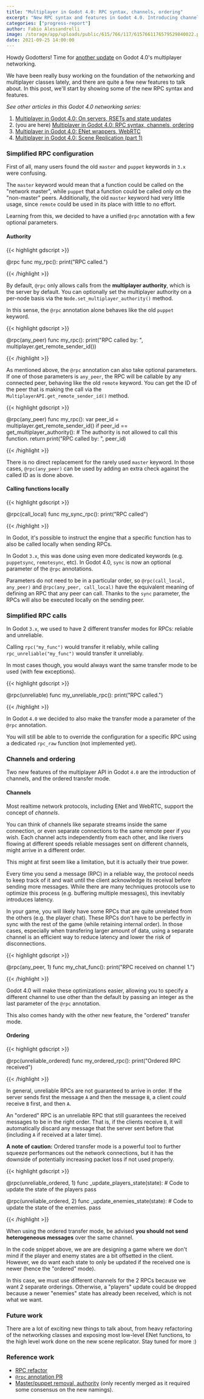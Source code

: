 ```yaml
---
title: "Multiplayer in Godot 4.0: RPC syntax, channels, ordering"
excerpt: "New RPC syntax and features in Godot 4.0. Introducing channels and ordered transfer mode."
categories: ["progress-report"]
author: Fabio Alessandrelli
image: /storage/app/uploads/public/615/766/117/6157661176579529840022.png
date: 2021-09-25 14:00:00
---
```


Howdy Godotters! Time for [another update](https://godotengine.org/article/multiplayer-changes-godot-4-0-report-1) on Godot 4.0's multiplayer networking.

We have been really busy working on the foundation of the networking and multiplayer classes lately, and there are quite a few new features to talk about. In this post, we'll start by showing some of the new RPC syntax and features.

*See other articles in this Godot 4.0 networking series:*

1. [Multiplayer in Godot 4.0: On servers, RSETs and state updates](https://godotengine.org/article/multiplayer-changes-godot-4-0-report-1)
2. (you are here) [Multiplayer in Godot 4.0: RPC syntax, channels, ordering](https://godotengine.org/article/multiplayer-changes-godot-4-0-report-2)
3. [Multiplayer in Godot 4.0: ENet wrappers, WebRTC](https://godotengine.org/article/multiplayer-changes-godot-4-0-report-3)
4. [Multiplayer in Godot 4.0: Scene Replication (part 1)](https://godotengine.org/article/multiplayer-changes-godot-4-0-report-4)

### Simplified RPC configuration

First of all, many users found the old `master` and `puppet` keywords in `3.x` were confusing.

The `master` keyword would mean that a function could be called on the "network master", while `puppet` that a function could be called only on the "non-master" peers. Additionally, the old `master` keyword had very little usage, since `remote` could be used in its place with little to no effort.

Learning from this, we decided to have a unified `@rpc` annotation with a few optional parameters.

#### Authority

{{< highlight gdscript >}}

@rpc
func my_rpc():
	print("RPC called.")

{{< /highlight >}}

By default, `@rpc` only allows calls from the **multiplayer authority**, which is the server by default. You can optionally set the multiplayer authority on a per-node basis via the `Node.set_multiplayer_authority()` method.

In this sense, the `@rpc` annotation alone behaves like the old `puppet` keyword.

{{< highlight gdscript >}}

@rpc(any_peer)
func my_rpc():
	print("RPC called by: ", multiplayer.get_remote_sender_id())

{{< /highlight >}}

As mentioned above, the `@rpc` annotation can also take optional parameters. If one of those parameters is `any_peer`, the RPC will be callable by any connected peer, behaving like the old `remote` keyword. You can get the ID of the peer that is making the call via the `MultiplayerAPI.get_remote_sender_id()` method.

{{< highlight gdscript >}}

@rpc(any_peer)
func my_rpc():
	var peer_id = multiplayer.get_remote_sender_id()
	if peer_id == get_multiplayer_authority():
		# The authority is not allowed to call this function.
		return
	print("RPC called by: ", peer_id)

{{< /highlight >}}

There is no direct replacement for the rarely used `master` keyword. In those cases, `@rpc(any_peer)` can be used by adding an extra check against the called ID as is done above.

#### Calling functions locally

{{< highlight gdscript >}}

@rpc(call_local)
func my_sync_rpc():
	print("RPC called")

{{< /highlight >}}

In Godot, it's possible to instruct the engine that a specific function has to also be called locally when sending RPCs.

In Godot `3.x`, this was done using even more dedicated keywords (e.g. `puppetsync`, `remotesync`, etc). In Godot 4.0, `sync` is now an optional parameter of the `@rpc` annotations.

Parameters do not need to be in a particular order, so `@rpc(call_local, any_peer)` and `@rpc(any_peer, call_local)` have the equivalent meaning of defining an RPC that any peer can call. Thanks to the `sync` parameter, the RPCs will also be executed locally on the sending peer.

### Simplified RPC calls

In Godot `3.x`, we used to have 2 different transfer modes for RPCs: reliable and unreliable.

Calling `rpc("my_func")` would transfer it reliably, while calling `rpc_unreliable("my_func")` would transfer it unreliably.

In most cases though, you would always want the same transfer mode to be used (with few exceptions).

{{< highlight gdscript >}}

@rpc(unreliable)
func my_unreliable_rpc():
	print("RPC called.")

{{< /highlight >}}

In Godot `4.0` we decided to also make the transfer mode a parameter of the `@rpc` annotation.

You will still be able to to override the configuration for a specific RPC using a dedicated `rpc_raw` function (not implemented yet).

### Channels and ordering

Two new features of the multiplayer API in Godot `4.0` are the introduction of channels, and the ordered transfer mode.

#### Channels

Most realtime network protocols, including ENet and WebRTC, support the concept of *channels*.

You can think of channels like separate streams inside the same connection, or even separate connections to the same remote peer if you wish. Each channel acts independently from each other, and like rivers flowing at different speeds reliable messages sent on different channels, might arrive in a different order.

This might at first seem like a limitation, but it is actually their true power.

Every time you send a message (RPC) in a reliable way, the protocol needs to keep track of it and wait until the client acknowledge its receival before sending more messages. While there are many techniques protocols use to optimize this process (e.g. buffering multiple messages), this inevitably introduces latency.

In your game, you will likely have some RPCs that are quite unrelated from the others (e.g. the player chat). These RPCs don't have to be perfectly in sync with the rest of the game (while retaining internal order). In those cases, especially when transfering larger amount of data, using a separate channel is an efficient way to reduce latency and lower the risk of disconnections.

{{< highlight gdscript >}}

@rpc(any_peer, 1)
func my_chat_func():
	print("RPC received on channel 1.")

{{< /highlight >}}

Godot 4.0 will make these optimizations easier, allowing you to specify a different channel to use other than the default by passing an integer as the last parameter of the `@rpc` annotation.

This also comes handy with the other new feature, the "ordered" transfer mode.

#### Ordering

{{< highlight gdscript >}}

@rpc(unreliable_ordered)
func my_ordered_rpc():
	print("Ordered RPC received")

{{< /highlight >}}

In general, unreliable RPCs are not guaranteed to arrive in order. If the server sends first the message `A` and then the message `B`, a client *could* receive `B` first, and then `A`.

An "ordered" RPC is an unreliable RPC that still guarantees the received messages to be in the right order. That is, if the clients receive `B`, it will automatically discard any message that the server sent before that (including `A` if received at a later time).

**A note of caution:** Ordered transfer mode is a powerful tool to further squeeze performances out the network connections, but it has the downside of potentially increasing packet loss if not used properly.

{{< highlight gdscript >}}

@rpc(unreliable_ordered, 1)
func _update_players_state(state):
	# Code to update the state of the players
	pass

@rpc(unreliable_ordered, 2)
func _update_enemies_state(state):
	# Code to update the state of the enemies.
	pass

{{< /highlight >}}

When using the ordered transfer mode, be advised **you should not send heterogeneous messages** over the same channel.

In the code snippet above, we are are designing a game where we don't mind if the player and enemy states are a bit offsetted in the client. However, we do want each state to only be updated if the received one is newer (hence the "ordered" mode).

In this case, we must use different channels for the 2 RPCs because we want 2 separate orderings. Otherwise, a "players" update could be dropped because a newer "enemies" state has already been received, which is not what we want.

### Future work

There are a lot of exciting new things to talk about, from heavy refactoring of the networking classes and exposing most low-level ENet functions, to the high level work done on the new scene replicator. Stay tuned for more :)

### Reference work

- [RPC refactor](https://github.com/godotengine/godot/pull/49221)
- [`@rpc` annotation PR](https://github.com/godotengine/godot/pull/49882)
- [Master/puppet removal, authority](https://github.com/godotengine/godot/pull/51481) (only recently merged as it required some consensus on the new namings).
